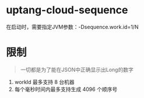 # uptang-cloud-sequence
在启动时，需要指定JVM参数：-Dsequence.work.id=1/N

# 限制 
> 一切都是为了能在JSON中正确显示出Long的数字
1. workId 最多支持 8 台机器
2. 每个毫秒时间内最多支持生成 4096 个顺序号